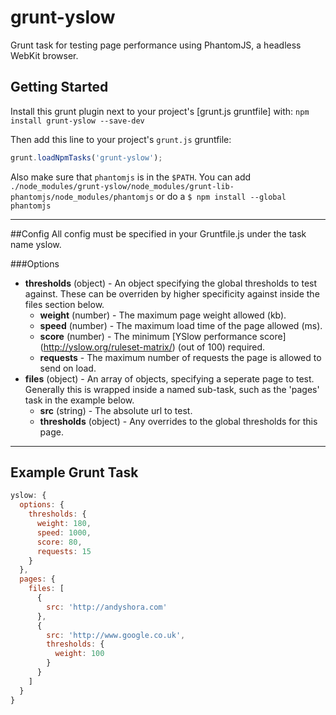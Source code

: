 # grunt-yslow

Grunt task for testing page performance using PhantomJS, a headless WebKit browser.


## Getting Started

Install this grunt plugin next to your project's [grunt.js gruntfile] with:
`npm install grunt-yslow --save-dev`

Then add this line to your project's `grunt.js` gruntfile:

```javascript
grunt.loadNpmTasks('grunt-yslow');
```

Also make sure that `phantomjs` is in the `$PATH`.  You can add
`./node_modules/grunt-yslow/node_modules/grunt-lib-phantomjs/node_modules/phantomjs` or
do a `$ npm install --global phantomjs`

---

##Config
All config must be specified in your Gruntfile.js under the task name yslow.

###Options
- **thresholds** (object) - An object specifying the global thresholds to test against. These can be overriden by higher specificity against inside the files section below.
    - **weight** (number) - The maximum page weight allowed (kb).
    - **speed** (number) - The maximum load time of the page allowed (ms).
    - **score** (number) - The minimum [YSlow performance score] (http://yslow.org/ruleset-matrix/) (out of 100) required.
    - **requests** - The maximum number of requests the page is allowed to send on load.
- **files** (object) - An array of objects, specifying a seperate page to test. Generally this is wrapped inside a named sub-task, such as the 'pages' task in the example below.
    - **src** (string) - The absolute url to test.
    - **thresholds** (object) - Any overrides to the global thresholds for this page.
        
---

## Example Grunt Task

```javascript
yslow: {
  options: {
    thresholds: {
      weight: 180,
      speed: 1000,
      score: 80,
      requests: 15
    }
  },
  pages: {
    files: [
      {
        src: 'http://andyshora.com'
      },
      {
        src: 'http://www.google.co.uk',
        thresholds: {
          weight: 100
        }
      }
    ]
  }
}
```
